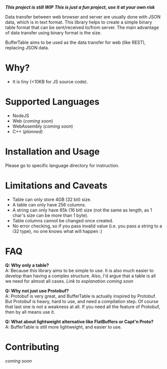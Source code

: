 **_This project is still WIP_**
**_This is just a fun project, use it at your own risk_**

Data transfer between web browser and server are usually done with JSON data, which is in text format. This library helps to create a simple binary table format that can be sent/received to/from server. The main advantage of data transfer using binary format is the size.

BufferTable aims to be used as the data transfer for web (like REST), replacing JSON data.

# Why?
- It is tiny (<10KB for JS source code).

# Supported Languages
- NodeJS
- Web (_coming soon_)
- WebAssembly (_coming soon_)
- C++ (_planned_)

# Installation and Usage
Please go to specific language directory for instruction.

# Limitations and Caveats
- Table can only store 4GB (32 bit) size.
- A table can only have 256 columns.
- A string can only have 65k (16 bit) size (not the same as length, as 1 char's size can be more than 1 byte).
- Table columns cannot be changed once created.
- No error checking, so if you pass invalid value (i.e. you pass a string to a i32 type), no one knows what will happen :)

# FAQ
**Q: Why only a table?**  
A: Because this library aims to be simple to use. It is also much easier to develop than having a complex structure. Also, I'd argue that a table is all we need for almost all cases. _Link to explanation coming soon_

**Q: Why not just use Protobuf?**  
A: Protobuf is very great, and BufferTable is actually inspired by Protobuf. But Protobuf is heavy, hard to use, and need a compilation step. Of course that last one is not a weakness at all. If you need all the feature of Protobuf, then by all means use it.

**Q: What about lightweight alternative like FlatBuffers or Capt'n Proto?**  
A: BufferTable is still more lightweight, and easier to use.

# Contributing
_coming soon_